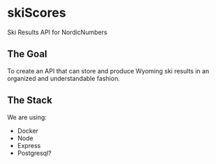 # skiScores
Ski Results API for NordicNumbers

## The Goal
To create an API that can store and produce Wyoming ski results in an organized and understandable fashion.

## The Stack
We are using:
- Docker
- Node
- Express
- Postgresql?
